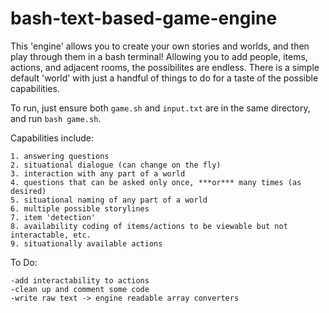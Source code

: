 # bash-text-based-game-engine
This 'engine' allows you to create your own stories and worlds, and then play through them in a bash terminal! Allowing you to add people, items, actions, and adjacent rooms, the possibilites are endless. There is a simple default 'world' with just a handful of things to do for a taste of the possible capabilities.

To run, just ensure both ```game.sh``` and ```input.txt``` are in the same directory, and run ```bash game.sh```.

Capabilities include:

    1. answering questions
    2. situational dialogue (can change on the fly)
    3. interaction with any part of a world
    4. questions that can be asked only once, ***or*** many times (as desired)
    5. situational naming of any part of a world
    6. multiple possible storylines
    7. item 'detection'
    8. availability coding of items/actions to be viewable but not interactable, etc.
    9. situationally available actions


To Do:

    -add interactability to actions
    -clean up and comment some code
    -write raw text -> engine readable array converters
